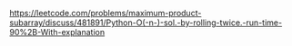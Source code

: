 https://leetcode.com/problems/maximum-product-subarray/discuss/481891/Python-O(-n-)-sol.-by-rolling-twice.-run-time-90%2B-With-explanation